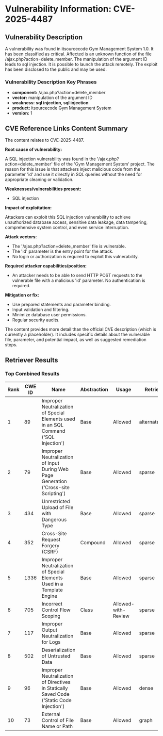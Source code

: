 # Vulnerability Information: CVE-2025-4487

## Vulnerability Description
A vulnerability was found in itsourcecode Gym Management System 1.0. It has been classified as critical. Affected is an unknown function of the file /ajax.php?action=delete_member. The manipulation of the argument ID leads to sql injection. It is possible to launch the attack remotely. The exploit has been disclosed to the public and may be used.

### Vulnerability Description Key Phrases
- **component:** /ajax.php?action=delete_member
- **vector:** manipulation of the argument ID
- **weakness:** **sql injection, sql injection**
- **product:** itsourcecode Gym Management System
- **version:** 1

## CVE Reference Links Content Summary
The content relates to CVE-2025-4487.

**Root cause of vulnerability:**

A SQL injection vulnerability was found in the '/ajax.php?action=delete\_member' file of the 'Gym Management System' project. The reason for this issue is that attackers inject malicious code from the parameter 'id' and use it directly in SQL queries without the need for appropriate cleaning or validation.

**Weaknesses/vulnerabilities present:**

* SQL injection

**Impact of exploitation:**

Attackers can exploit this SQL injection vulnerability to achieve unauthorized database access, sensitive data leakage, data tampering, comprehensive system control, and even service interruption.

**Attack vectors:**

* The '/ajax.php?action=delete\_member' file is vulnerable.
* The 'id' parameter is the entry point for the attack.
* No login or authorization is required to exploit this vulnerability.

**Required attacker capabilities/position:**

* An attacker needs to be able to send HTTP POST requests to the vulnerable file with a malicious 'id' parameter. No authentication is required.

**Mitigation or fix:**

* Use prepared statements and parameter binding.
* Input validation and filtering.
* Minimize database user permissions.
* Regular security audits.

The content provides more detail than the official CVE description (which is currently a placeholder). It includes specific details about the vulnerable file, parameter, and potential impact, as well as suggested remediation steps.

## Retriever Results

### Top Combined Results

| Rank | CWE ID | Name | Abstraction | Usage  | Retrievers | Individual Scores |
|------|--------|------|-------------|-------|------------|-------------------|
| 1 | 89 | Improper Neutralization of Special Elements used in an SQL Command ('SQL Injection') | Base | Allowed | alternate_terms | 1.000 |
| 2 | 79 | Improper Neutralization of Input During Web Page Generation ('Cross-site Scripting') | Base | Allowed | sparse | 0.424 |
| 3 | 434 | Unrestricted Upload of File with Dangerous Type | Base | Allowed | sparse | 0.358 |
| 4 | 352 | Cross-Site Request Forgery (CSRF) | Compound | Allowed | sparse | 0.354 |
| 5 | 1336 | Improper Neutralization of Special Elements Used in a Template Engine | Base | Allowed | sparse | 0.341 |
| 6 | 705 | Incorrect Control Flow Scoping | Class | Allowed-with-Review | sparse | 0.338 |
| 7 | 117 | Improper Output Neutralization for Logs | Base | Allowed | sparse | 0.334 |
| 8 | 502 | Deserialization of Untrusted Data | Base | Allowed | sparse | 0.331 |
| 9 | 96 | Improper Neutralization of Directives in Statically Saved Code ('Static Code Injection') | Base | Allowed | dense | 0.569 |
| 10 | 73 | External Control of File Name or Path | Base | Allowed | graph | 0.002 |

